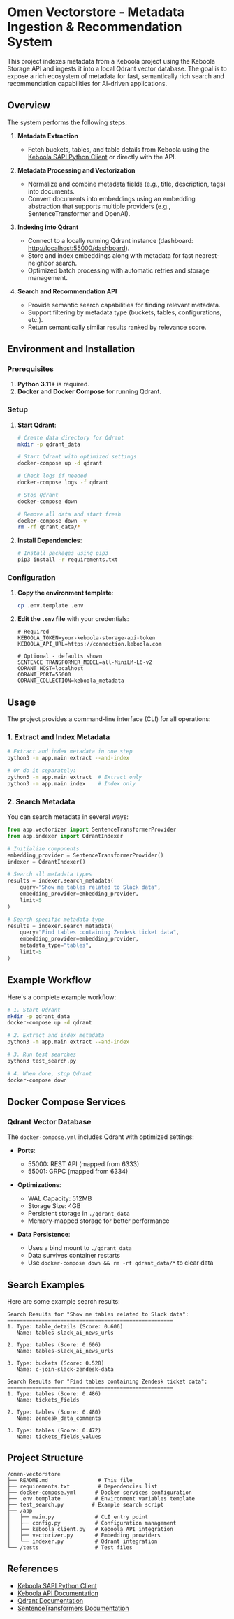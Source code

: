 # Omen Vectorstore - Metadata Ingestion & Recommendation System

This project indexes metadata from a Keboola project using the Keboola Storage API and ingests it into a local Qdrant vector database. The goal is to expose a rich ecosystem of metadata for fast, semantically rich search and recommendation capabilities for AI-driven applications.

## Overview

The system performs the following steps:

1. **Metadata Extraction**
   - Fetch buckets, tables, and table details from Keboola using the [Keboola SAPI Python Client](https://github.com/keboola/sapi-python-client) or directly with the API.

2. **Metadata Processing and Vectorization**
   - Normalize and combine metadata fields (e.g., title, description, tags) into documents.
   - Convert documents into embeddings using an embedding abstraction that supports multiple providers (e.g., SentenceTransformer and OpenAI).

3. **Indexing into Qdrant**
   - Connect to a locally running Qdrant instance (dashboard: [http://localhost:55000/dashboard](http://localhost:55000/dashboard)).
   - Store and index embeddings along with metadata for fast nearest-neighbor search.
   - Optimized batch processing with automatic retries and storage management.

4. **Search and Recommendation API**
   - Provide semantic search capabilities for finding relevant metadata.
   - Support filtering by metadata type (buckets, tables, configurations, etc.).
   - Return semantically similar results ranked by relevance score.

## Environment and Installation

### Prerequisites

1. **Python 3.11+** is required.
2. **Docker** and **Docker Compose** for running Qdrant.

### Setup

1. **Start Qdrant**:
   ```bash
   # Create data directory for Qdrant
   mkdir -p qdrant_data
   
   # Start Qdrant with optimized settings
   docker-compose up -d qdrant
   
   # Check logs if needed
   docker-compose logs -f qdrant
   
   # Stop Qdrant
   docker-compose down
   
   # Remove all data and start fresh
   docker-compose down -v
   rm -rf qdrant_data/*
   ```

2. **Install Dependencies**:
   ```bash
   # Install packages using pip3
   pip3 install -r requirements.txt
   ```

### Configuration

1. **Copy the environment template**:
   ```bash
   cp .env.template .env
   ```

2. **Edit the `.env` file** with your credentials:
   ```env
   # Required
   KEBOOLA_TOKEN=your-keboola-storage-api-token
   KEBOOLA_API_URL=https://connection.keboola.com

   # Optional - defaults shown
   SENTENCE_TRANSFORMER_MODEL=all-MiniLM-L6-v2
   QDRANT_HOST=localhost
   QDRANT_PORT=55000
   QDRANT_COLLECTION=keboola_metadata
   ```

## Usage

The project provides a command-line interface (CLI) for all operations:

### 1. Extract and Index Metadata

```bash
# Extract and index metadata in one step
python3 -m app.main extract --and-index

# Or do it separately:
python3 -m app.main extract  # Extract only
python3 -m app.main index    # Index only
```

### 2. Search Metadata

You can search metadata in several ways:

```python
from app.vectorizer import SentenceTransformerProvider
from app.indexer import QdrantIndexer

# Initialize components
embedding_provider = SentenceTransformerProvider()
indexer = QdrantIndexer()

# Search all metadata types
results = indexer.search_metadata(
    query="Show me tables related to Slack data",
    embedding_provider=embedding_provider,
    limit=5
)

# Search specific metadata type
results = indexer.search_metadata(
    query="Find tables containing Zendesk ticket data",
    embedding_provider=embedding_provider,
    metadata_type="tables",
    limit=5
)
```

## Example Workflow

Here's a complete example workflow:

```bash
# 1. Start Qdrant
mkdir -p qdrant_data
docker-compose up -d qdrant

# 2. Extract and index metadata
python3 -m app.main extract --and-index

# 3. Run test searches
python3 test_search.py

# 4. When done, stop Qdrant
docker-compose down
```

## Docker Compose Services

### Qdrant Vector Database

The `docker-compose.yml` includes Qdrant with optimized settings:

- **Ports**:
  - 55000: REST API (mapped from 6333)
  - 55001: GRPC (mapped from 6334)
  
- **Optimizations**:
  - WAL Capacity: 512MB
  - Storage Size: 4GB
  - Persistent storage in `./qdrant_data`
  - Memory-mapped storage for better performance

- **Data Persistence**:
  - Uses a bind mount to `./qdrant_data`
  - Data survives container restarts
  - Use `docker-compose down && rm -rf qdrant_data/*` to clear data

## Search Examples

Here are some example search results:

```
Search Results for "Show me tables related to Slack data":
=====================================================
1. Type: table_details (Score: 0.606)
   Name: tables-slack_ai_news_urls

2. Type: tables (Score: 0.606)
   Name: tables-slack_ai_news_urls

3. Type: buckets (Score: 0.528)
   Name: c-join-slack-zendesk-data

Search Results for "Find tables containing Zendesk ticket data":
=====================================================
1. Type: tables (Score: 0.486)
   Name: tickets_fields

2. Type: tables (Score: 0.480)
   Name: zendesk_data_comments

3. Type: tables (Score: 0.472)
   Name: tickets_fields_values
```

## Project Structure

```
/omen-vectorstore
├── README.md                # This file
├── requirements.txt         # Dependencies list
├── docker-compose.yml      # Docker services configuration
├── .env.template           # Environment variables template
├── test_search.py         # Example search script
├── /app
│   ├── main.py             # CLI entry point
│   ├── config.py           # Configuration management
│   ├── keboola_client.py   # Keboola API integration
│   ├── vectorizer.py       # Embedding providers
│   └── indexer.py          # Qdrant integration
└── /tests                  # Test files
```

## References

- [Keboola SAPI Python Client](https://github.com/keboola/sapi-python-client)
- [Keboola API Documentation](https://keboola.docs.apiary.io/#)
- [Qdrant Documentation](https://qdrant.tech/documentation/)
- [SentenceTransformers Documentation](https://www.sbert.net/)
